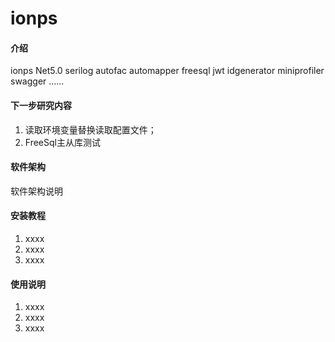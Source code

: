 # ionps

#### 介绍
ionps
Net5.0
serilog
autofac
automapper
freesql
jwt
idgenerator
miniprofiler
swagger
……

#### 下一步研究内容
1. 读取环境变量替换读取配置文件；
2. FreeSql主从库测试

#### 软件架构
软件架构说明


#### 安装教程

1.  xxxx
2.  xxxx
3.  xxxx

#### 使用说明

1.  xxxx
2.  xxxx
3.  xxxx
